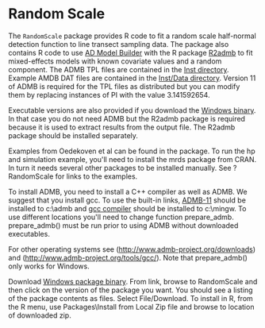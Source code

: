 Random Scale
========

The `RandomScale` package provides R code to fit a random scale half-normal detection function to line transect sampling data. The package also 
contains R code to use [AD Model Builder](http://admb-project.org) with the R package [R2admb](https://github.com/bbolker/R2admb) to fit mixed-effects models with known covariate values and a random component. 
The ADMB TPL files are contained in the [Inst directory](https://github.com/jlaake/RandomScale/tree/master/RandomScale/inst).
Example AMDB DAT files are contained in the [Inst/Data directory](https://github.com/jlaake/RandomScale/tree/master/RandomScale/inst/Data). 
Version 11 of ADMB is required for the TPL files as distributed but you can modify them by replacing instances of PI with the value 3.141592654.

Executable versions are also provided if you download the [Windows binary](https://drive.google.com/folder/d/0B77g1ScdUwVeOVJNUVVGS0YtWE0/edit?ddrp=1#).
In that case you do not need ADMB but the R2admb package is required because it is used to extract results from the output file. The R2admb package should be installed separately.

Examples from Oedekoven et al can be found in the package. To run the hp and simulation example, you'll need to install the mrds package from CRAN.  In turn it needs several other packages to be installed manually. See ?RandomScale for links to the examples.

To install ADMB, you need to install a C++ compiler as well as ADMB. We suggest that
you install gcc. To use the built-in links, [ADMB-11](http://admb-project.googlecode.com/files/admb-11-linux-gcc4.6-32bit.zip) should be installed 
to c:\admb and [gcc compiler](http://www.admb-project.org/tools/gcc/gcc452-win32.zip/at_download/file) should be installed to c:\mingw. 
To use different locations you'll need to change function prepare_admb. prepare_admb() must be run prior to using ADMB without downloaded executables.

For other operating systems see (http://www.admb-project.org/downloads) and
(http://www.admb-project.org/tools/gcc/). Note that prepare_admb() only works for Windows.

Download [Windows package binary](https://docs.google.com/folder/d/0B77g1ScdUwVeOVJNUVVGS0YtWE0/edit). From link, browse to RandomScale and then click on
the version of the package you want. You should see a listing of the package contents as files.  Select File/Download. 
To install in R, from the R menu, use Packages\Install from Local Zip file and browse to location of downloaded zip. 

